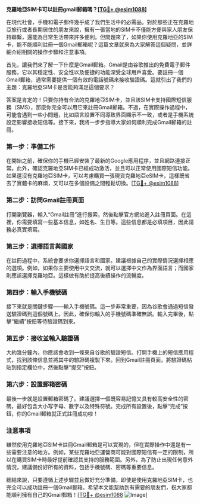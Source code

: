 **克羅地亞SIM卡可以註冊gmail郵箱嗎？[[TG💪+ @esim1088](https://t.me/s/esim1088)]**

在現代社會，手機和電子郵件幾乎成了我們生活中的必需品。對於那些正在克羅地亞旅行或者長期居住的朋友來說，擁有一張當地的SIM卡不僅能方便與家人朋友保持聯繫，還能為日常生活帶來許多便利。但問題來了，如果你使用克羅地亞的SIM卡，能不能順利註冊一個Gmail郵箱呢？這篇文章就來為大家解答這個疑問，並詳細介紹相關的操作步驟和注意事項。

首先，讓我們來了解一下什麼是Gmail郵箱。Gmail是由谷歌推出的免費電子郵件服務，它以其穩定性、安全性以及便捷的功能深受全球用戶喜愛。要註冊一個Gmail郵箱，通常需要提供一個有效的電話號碼來接收驗證碼。這就引出了我們的主題：克羅地亞SIM卡是否能夠滿足這個要求？

答案是肯定的！只要你持有合法的克羅地亞SIM卡，並且該SIM卡支持國際短信服務（SMS），那麼你完全可以用它來註冊Gmail郵箱。不過，在實際操作過程中，可能會遇到一些小問題，比如語言設置不同導致界面顯示不一致，或者是手機系統設定影響接收短信等。接下來，我將一步步指導大家如何順利完成Gmail郵箱的註冊。

### 第一步：準備工作

在開始之前，確保你的手機已經安裝了最新的Google應用程序，並且網路連接正常。此外，確認克羅地亞SIM卡已經成功激活，並且可以正常使用國際短信功能。如果還沒有克羅地亞SIM卡，可以考慮購買一張現貨克羅地亞eSIM卡，這樣既省去了實體卡的麻煩，又可以在多個設備之間輕鬆切換。[[TG💪+ @esim1088](https://t.me/s/esim1088)]

### 第二步：訪問Gmail註冊頁面

打開瀏覽器，輸入“Gmail註冊”進行搜索，然後點擊官方網站進入註冊頁面。在這裡，你需要填寫一些基本信息，如姓名、生日等。這些信息都是必填項目，因此請務必真實填寫。

### 第三步：選擇語言與國家

在註冊過程中，系統會要求你選擇語言和國家。建議根據自己的實際情況選擇相應的選項。例如，如果你主要使用中文交流，就可以選擇中文作為界面語言；而國家則應該選擇克羅地亞。這樣做有助於提高後續操作的流暢度。

### 第四步：輸入手機號碼

接下來就是關鍵步驟——輸入手機號碼。這一步非常重要，因為谷歌會通過短信發送驗證碼到這個號碼上。因此，確保你輸入的手機號碼準確無誤。輸入完畢後，點擊“繼續”按鈕等待驗證碼到來。

### 第五步：接收並輸入驗證碼

大約幾分鐘內，你應該會收到一條來自谷歌的驗證短信。打開手機上的短信應用程式，找到該條信息並將其中的驗證碼複製下來。回到Gmail註冊頁面，將驗證碼粘貼到指定欄位中，然後點擊“提交”按鈕。

### 第六步：設置郵箱密碼

最後一步就是設置郵箱密碼了。建議選擇一個既容易記憶又具有較高安全性的密碼，最好包含大小写字母、數字以及特殊符號。完成所有設置後，點擊“完成”按鈕，你的Gmail郵箱就正式註冊成功啦！

### 注意事項

雖然使用克羅地亞SIM卡註冊Gmail郵箱是可以實現的，但在實際操作中還是有一些需要注意的地方。例如，某些克羅地亞運營商可能對國際短信有一定的限制，所以在購買SIM卡時最好提前確認其支持的服務範圍。另外，為了防止出現任何意外情況，建議備份好所有的資料，包括手機號碼、密碼等重要信息。

總結來說，只要遵循上述步驟並且做好充分準備，即使是使用克羅地亞SIM卡，也完全可以成功註冊一個Gmail郵箱。希望本文能幫助到有需要的朋友們，祝大家都能順利擁有自己的Gmail郵箱！[[TG💪+ @esim1088](https://t.me/s/esim1088) ![Image](https://i.postimg.cc/4NQfJmqS/Snipaste-2025-05-13-00-14-12.png)]